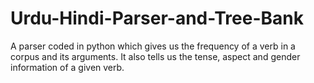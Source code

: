 # Urdu-Hindi-Parser-and-Tree-Bank
A parser coded in python which gives us the frequency of a verb in a corpus and its arguments. It also tells us the tense, aspect and gender information of a given verb.
